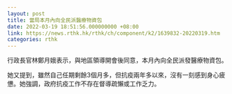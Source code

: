 ```yaml
---
layout: post
title: 當局本月內向全民派醫療物資包
date: 2022-03-19 18:51:56.000000000 +08:00
link: https://news.rthk.hk/rthk/ch/component/k2/1639832-20220319.htm
categories: rthk
---
```


行政長官林鄭月娥表示，與地區領導開會後同意，本月內向全民派發醫療物資包。

她又提到，雖然自己任期剩餘3個月多，但抗疫兩年多以來，沒有一刻感到身心疲憊。她強調，政府抗疫工作不存在督導疏懶或工作乏力。

